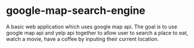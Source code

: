 # google-map-search-engine
A basic web application which uses google map api. The goal is to use google map api and yelp api together to allow 
user to search a place to eat, watch a movie, have a coffee by inputing their current location.
